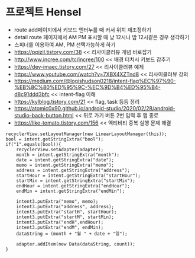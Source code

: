 # 프로젝트 Hensel

* route add페이지에서 키보드 엔터누를 때 커서 위치 재조정하기
* detail route 페이지에서 AM PM 표시할 때 낮 12시나 밤 12시같은 경우 생각하기
* 스피너를 이용하여 AM, PM 선택가능하게 하기
* https://ppizil.tistory.com/38  << 리사이클러뷰 개념 바로잡기
* http://www.incree.com/tc/incree/100 << 배경 터치시 키보드 감추기 
* https://dev-imaec.tistory.com/27 << 리사이클러뷰 예제
* https://www.youtube.com/watch?v=7XBX4XZTnd8 << 리사이클러뷰 강의
* https://medium.com/@logishudson0218/intent-flag%EC%97%90-%EB%8C%80%ED%95%9C-%EC%9D%B4%ED%95%B4-d8c91ddd3bfc << intent-flag 이해
* https://kylblog.tistory.com/21 << flag, task 등등 정리
* https://atomic0x90.github.io/android-studio/2020/02/28/android-studio-back-button.html << 뒤로 가기 버튼 2번 입력 후 앱 종료
* https://like-tomato.tistory.com/156 << 액티비티 중복 실행 문제 해결



```
recyclerView.setLayoutManager(new LinearLayoutManager(this));
bool = intent.getStringExtra("bool");
if("1".equals(bool)){
    recyclerView.setAdapter(adapter);
    month = intent.getStringExtra("month");
    date = intent.getStringExtra("date");
    memo = intent.getStringExtra("memo");
    address = intent.getStringExtra("address");
    startHour = intent.getStringExtra("startHour");
    startMin = intent.getStringExtra("startMin");
    endHour = intent.getStringExtra("endHour");
    endMin = intent.getStringExtra("endMin");

    intent3.putExtra("memo", memo);
    intent3.putExtra("address", address);
    intent3.putExtra("startH", startHour);
    intent3.putExtra("startM", startMin);
    intent3.putExtra("endH",endHour);
    intent3.putExtra("endM", endMin);
    dataString = (month + "월 " + date + "일");

    adapter.addItem(new Data(dataString, count));
}
```